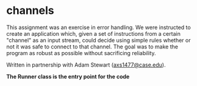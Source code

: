 # channels
This assignment was an exercise in error handling. 
We were instructed to create an application which, given a set of instructions from a certain "channel" as an input stream, could decide using simple rules whether or not it was safe to connect to that channel.
The goal was to make the program as robust as possible without sacrificing reliability.

Written in partnership with Adam Stewart (axs1477@case.edu).

**The Runner class is the entry point for the code**
